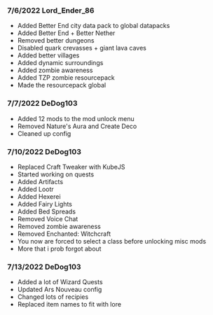 ### 7/6/2022 Lord_Ender_86
- Added Better End city data pack to global datapacks
- Added Better End + Better Nether
- Removed better dungeons
- Disabled quark crevasses + giant lava caves
- Added better villages
- Added dynamic surroundings
- Added zombie awareness 
- Added TZP zombie resourcepack
- Made the resourcepack global 

### 7/7/2022 DeDog103
- Added 12 mods to the mod unlock menu
- Removed Nature's Aura and Create Deco
- Cleaned up config

### 7/10/2022 DeDog103
- Replaced Craft Tweaker with KubeJS
- Started working on quests
- Added Artifacts
- Added Lootr
- Added Hexerei
- Added Fairy Lights
- Added Bed Spreads
- Removed Voice Chat
- Removed zombie awareness
- Removed Enchanted: Witchcraft
- You now are forced to select a class before unlocking misc mods
- More that i prob forgot about


### 7/13/2022 DeDog103
- Added a lot of Wizard Quests
- Updated Ars Nouveau config
- Changed lots of recipies
- Replaced item names to fit with lore